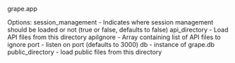 

grape.app

Options:
	session_management - Indicates where session management should be loaded or not (true or false, defaults to false)
	api_directory - Load API files from this directory
	apiIgnore - Array containing list of API files to ignore
	port - listen on port (defaults to 3000)
	db - instance of grape.db
	public_directory - load public files from this directory



